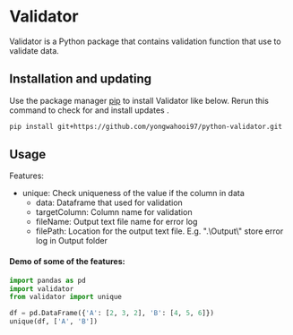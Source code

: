 # Validator

Validator is a Python package that contains validation function that use to validate data.

## Installation and updating

Use the package manager [pip](https://pip.pypa.io/en/stable/) to install Validator like below.
Rerun this command to check for and install updates .

```bash
pip install git+https://github.com/yongwahooi97/python-validator.git
```

## Usage

Features:

-   unique: Check uniqueness of the value if the column in data
    -   data: Dataframe that used for validation
    -   targetColumn: Column name for validation
    -   fileName: Output text file name for error log
    -   filePath: Location for the output text file. E.g. ".\\Output\\" store error log in Output folder

#### Demo of some of the features:

```python
import pandas as pd
import validator
from validator import unique

df = pd.DataFrame({'A': [2, 3, 2], 'B': [4, 5, 6]})
unique(df, ['A', 'B'])
```
